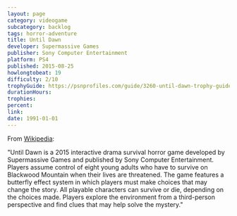 ```yaml
---
layout: page
category: videogame
subcategory: backlog
tags: horror-adventure
title: Until Dawn
developer: Supermassive Games
publisher: Sony Computer Entertainment
platform: PS4
published: 2015-08-25
howlongtobeat: 19
difficulty: 2/10
trophyGuide: https://psnprofiles.com/guide/3260-until-dawn-trophy-guide
durationHours:
trophies:
percent:
link:
date: 1991-01-01
---
```


From [Wikipedia](https://en.wikipedia.org/wiki/Until_Dawn):

"Until Dawn is a 2015 interactive drama survival horror game developed by Supermassive Games and published by Sony Computer Entertainment. Players assume control of eight young adults who have to survive on Blackwood Mountain when their lives are threatened. The game features a butterfly effect system in which players must make choices that may change the story. All playable characters can survive or die, depending on the choices made. Players explore the environment from a third-person perspective and find clues that may help solve the mystery."
